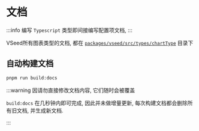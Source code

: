 # 文档

:::info
编写 `Typescript` 类型即间接编写配置项文档, 
:::

VSeed所有图表类型的文档, 都在 [`packages/vseed/src/types/chartType`](https://github.com/VisActor/VSeed/tree/main/packages/vseed/src/types/chartType) 目录下

## 自动构建文档

```bash title="apps/website/scripts/generateDocs.js"
pnpm run build:docs
```


:::warning
因请勿直接修改文档内容, 它们随时会被覆盖

`build:docs` 在几秒钟内即可完成, 因此并未做增量更新, 每次构建文档都会删除所有旧文档, 并生成新文档.

:::